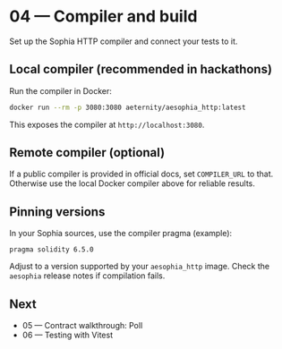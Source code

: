 # 04 — Compiler and build

Set up the Sophia HTTP compiler and connect your tests to it.

## Local compiler (recommended in hackathons)
Run the compiler in Docker:
```bash
docker run --rm -p 3080:3080 aeternity/aesophia_http:latest
```
This exposes the compiler at `http://localhost:3080`.

## Remote compiler (optional)
If a public compiler is provided in official docs, set `COMPILER_URL` to that. Otherwise use the local Docker compiler above for reliable results.

## Pinning versions
In your Sophia sources, use the compiler pragma (example):
```
pragma solidity 6.5.0
```
Adjust to a version supported by your `aesophia_http` image. Check the `aesophia` release notes if compilation fails.

## Next
- 05 — Contract walkthrough: Poll
- 06 — Testing with Vitest
